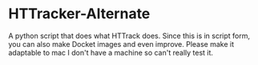 # HTTracker-Alternate
A python script that does what HTTrack does. Since this is in script form, you can also make Docket images and even improve. Please make it adaptable to mac I don't have a machine so can't really test it.
